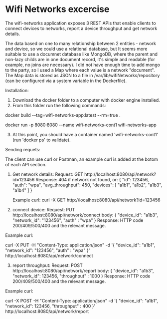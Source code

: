 Wifi Networks excercise
=======================
The wifi-networks application exposes 3 REST APIs that enable clients to connect devices to networks, report a device throughput and get network details.

The data based on one to many relationship between 2 entities - network and device, so we could use a relational database, but It seems more suitable to use a documnet database like MongoDB, where the parent and non-lazy childs are in one document record, it's simple and readable (for example, no joins are necessary). I did not have enough time to add mongo to the party, so I used a Map where each value is a network "document". The Map data is stored as JSON to a file in /var/lib/wifiNetworks/repository (can be configured via a system variable in the Dockerfile). 

Installation:
1. Download the docker folder to a computer with docker engine installed.
2. From this folder run the following commands:

  docker build --tag=wifi-networks-app:latest --rm=true .
  
  docker run -p 8080:8080 --name wifi-networks-cont1 wifi-networks-app
  
3. At this point, you should have a container named 'wifi-networks-cont1' (run 'docker ps' to validate).

Sending requets:

The client can use curl or Postman, an example curl is added at the botom of each API section.
1. Get network details:
  Request: GET http://localhost:8080/api/network?id=123456
  Response: 404 if network not found, or:
  {
    "id": 123456,
    "auth": "wpa",
    "avg_throughput": 450,
    "devices": [
        "a1b1",
        "a1b2",
        "a1b3",
        "a1b4"
    ]
  }

    Example curl: curl -X GET http://localhost:8080/api/network?id=123456

2. connect device:
  Request: PUT http://localhost:8080/api/network/connect
  body: {
    "device_id": "a1b3",
    "network_id": "123456",
    "auth" : "wpa"
    }
  Response: HTTP code 200/409/500/400 and the relevant message.
  
  Example curl: 
  
  curl -X PUT -H "Content-Type: application/json" -d '{ "device_id": "a1b1", "network_id": "123456", "auth" : "wpa" }'    http://localhost:8080/api/network/connect

3. report throughput:
  Request: POST http://localhost:8080/api/network/report
  body: {
    "device_id": "a1b3",
    "network_id": 123456,
    "throughput" : 1000
    }
  Response: HTTP code 200/409/500/400 and the relevant message.
  
  Example curl: 
  
  curl -X POST -H "Content-Type: application/json" -d '{ "device_id": "a1b1", "network_id": 123456, "throughput" : 400 }' http://localhost:8080/api/network/report
  
  
